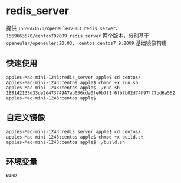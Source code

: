 # redis_server

提供 `1569663570/openeuler2003_redis_server`、`1569663570/centos792009_redis_server` 两个版本，分别基于 `openeuler/openeuler:20.03`、 `centos:centos7.9.2009` 基础镜像构建

## 快速使用

```shell
apples-Mac-mini-1243:redis_server apple$ cd centos/
apples-Mac-mini-1243:centos apple$ chmod +x run.sh 
apples-Mac-mini-1243:centos apple$ ./run.sh 
188142135d33de2d47374947ab036cda0fe0b7f1f6fb7b02d74f97f77bd6a562
apples-Mac-mini-1243:centos apple$ 
```

## 自定义镜像

```shell
apples-Mac-mini-1243:redis_server apple$ cd centos/
apples-Mac-mini-1243:centos apple$ chmod +x build.sh 
apples-Mac-mini-1243:centos apple$ ./build.sh 
```

## 环境变量

```shell
BIND
```
